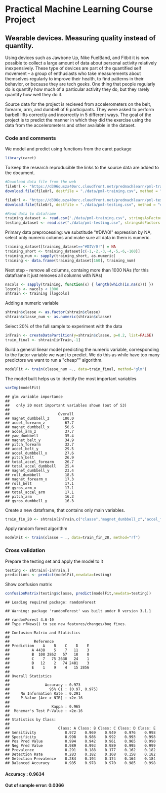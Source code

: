 Practical Machine Learning Course Project
========================================================
## Wearable devices. Measuring quality instead of quantity. 

Using devices such as Jawbone Up, Nike FuelBand, and Fitbit it is now possible to collect a large amount of data about personal activity relatively inexpensively. These type of devices are part of the quantified self movement – a group of enthusiasts who take measurements about themselves regularly to improve their health, to find patterns in their behavior, or because they are tech geeks. One thing that people regularly do is quantify how much of a particular activity they do, but they rarely quantify how well they do it. 

Source data for the project is recieved from accelerometers on the belt, forearm, arm, and dumbell of 6 participants. They were asked to perform barbell lifts correctly and incorrectly in 5 different ways. The goal of the project is to predict the manner in which they did the exercise using the data from the accelerometers and other available in the dataset.

### Code and comments

We model and predict using functions from the caret package

```r
library(caret)
```

To keep the research reproducible the links to the source data are added to the document.

```r
#Download data file from the web
fileUrl <- "https://d396qusza40orc.cloudfront.net/predmachlearn/pml-training.csv"
download.file(fileUrl, destfile = "./data/pml-training.csv", method = "curl")

fileUrl <- "https://d396qusza40orc.cloudfront.net/predmachlearn/pml-testing.csv"
download.file(fileUrl, destfile = "./data/pml-testing.csv", method = "curl")

#Read data to dataframe
training_dataset <- read.csv("./data/pml-training.csv", stringsAsFactors = FALSE)
testing_dataset <- read.csv("./data/pml-testing.csv", stringsAsFactors = FALSE)
```

Primary data preprocessing: 
we substitude "#DIV/0!" expression by NA, select only numeric columns and make sure all data in them is numeric.


```r
training_dataset[training_dataset=="#DIV/0!"] = NA
training_short <- training_dataset[c(-1,-2,-3,-4,-5,-6,-160)]
training_num <- sapply(training_short, as.numeric)
training <- data.frame(training_dataset[160], training_num)
```

Next step - remove all columns, containg more than 1000 NAs 
(for this dataframe it just removes all columns with NAs)

```r
nacols <- sapply(training, function(x) { length(which(is.na(x))) })
logcols <- nacols < 1000
shtrain <- training [logcols]
```

Adding a numeric variable

```r
shtrain$classe <- as.factor(shtrain$classe)
shtrain$classe_num <- as.numeric(shtrain$classe)
```

Select 20% of the full sample to experiment with the data

```r
inTrain <- createDataPartition(y=shtrain$classe, p=0.2, list=FALSE)
train_final <- shtrain[inTrain,-1]
```

Build a general linear model predicting the numeric variable, corresponding to the factor variable we want to predict.
We do this as while have too many predictors we want to run a "cheap"" algorithm. 

```r
modelFit <- train(classe_num ~., data=train_final, method="glm")
```

The model built helps us to identify the most important variables

```r
varImp(modelFit)
```

```
## glm variable importance
## 
##   only 20 most important variables shown (out of 53)
## 
##                      Overall
## magnet_dumbbell_z      100.0
## accel_forearm_z         67.7
## magnet_dumbbell_x       50.6
## accel_arm_z             37.7
## yaw_dumbbell            35.4
## magnet_belt_y           34.9
## pitch_forearm           32.7
## accel_belt_y            29.5
## accel_dumbbell_x        27.6
## pitch_belt              26.9
## total_accel_forearm     26.7
## total_accel_dumbbell    25.4
## magnet_dumbbell_y       23.4
## roll_dumbbell           18.5
## magnet_forearm_x        17.3
## roll_belt               17.1
## gyros_arm_x             17.1
## total_accel_arm         17.1
## pitch_arm               16.3
## gyros_dumbbell_y        16.3
```

Create a new dataframe, that contains only main variables.

```r
train_fin_20 <- shtrain[inTrain,c("classe","magnet_dumbbell_z","accel_forearm_z","magnet_dumbbell_x","yaw_dumbbell","accel_arm_z","pitch_forearm","accel_belt_y","magnet_belt_y","accel_dumbbell_x","total_accel_forearm","pitch_belt","roll_dumbbell","pitch_arm","roll_belt","magnet_forearm_x","total_accel_arm","magnet_forearm_y","yaw_belt","gyros_dumbbell_y")]
```
    
Apply random forest algorithm

```r
modelFit <- train(classe ~ ., data=train_fin_20, method="rf")
```

### Cross validation

Prepare the testing set and apply the model to it

```r
testing <- shtrain[-inTrain,]
predictions <- predict(modelFit,newdata=testing)
```

Show confusion matrix

```r
confusionMatrix(testing$classe, predict(modelFit,newdata=testing))
```

```
## Loading required package: randomForest
```

```
## Warning: package 'randomForest' was built under R version 3.1.1
```

```
## randomForest 4.6-10
## Type rfNews() to see new features/changes/bug fixes.
```

```
## Confusion Matrix and Statistics
## 
##           Reference
## Prediction    A    B    C    D    E
##          A 4438    5    7   11    3
##          B  108 2862   57   10    0
##          C    7   75 2630   24    1
##          D   12    2   74 2481    3
##          E    1    9    4   15 2856
## 
## Overall Statistics
##                                        
##                Accuracy : 0.973        
##                  95% CI : (0.97, 0.975)
##     No Information Rate : 0.291        
##     P-Value [Acc > NIR] : <2e-16       
##                                        
##                   Kappa : 0.965        
##  Mcnemar's Test P-Value : <2e-16       
## 
## Statistics by Class:
## 
##                      Class: A Class: B Class: C Class: D Class: E
## Sensitivity             0.972    0.969    0.949    0.976    0.998
## Specificity             0.998    0.986    0.992    0.993    0.998
## Pos Pred Value          0.994    0.942    0.961    0.965    0.990
## Neg Pred Value          0.989    0.993    0.989    0.995    0.999
## Prevalence              0.291    0.188    0.177    0.162    0.182
## Detection Rate          0.283    0.182    0.168    0.158    0.182
## Detection Prevalence    0.284    0.194    0.174    0.164    0.184
## Balanced Accuracy       0.985    0.978    0.970    0.985    0.998
```

#### Accuracy : 0.9634
#### Out of sample error: 0.0366
